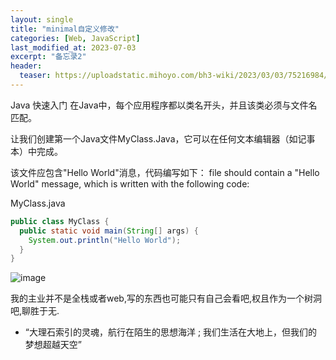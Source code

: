 ```yaml
---
layout: single
title: "minimal自定义修改"
categories: [Web, JavaScript]
last_modified_at: 2023-07-03
excerpt: "备忘录2"
header:
  teaser: https://uploadstatic.mihoyo.com/bh3-wiki/2023/03/03/75216984/3dd08baeb9eff2e30d260a39554da58d_2234072826914840879.png
---
```


Java 快速入门
在Java中，每个应用程序都以类名开头，并且该类必须与文件名匹配。

让我们创建第一个Java文件MyClass.Java，它可以在任何文本编辑器（如记事本）中完成。

该文件应包含"Hello World"消息，代码编写如下： file should contain a "Hello World" message, which is written with the following code:

MyClass.java
```java
public class MyClass {
  public static void main(String[] args) {
    System.out.println("Hello World");
  }
}
```
![image](https://github.com/Sumalene/March7thBlog/assets/124686994/afd8157f-7257-4ba1-a478-7062e50de1bd)

我的主业并不是全栈或者web,写的东西也可能只有自己会看吧,权且作为一个树洞吧,聊胜于无.

- “大理石索引的灵魂，航行在陌生的思想海洋 ; 我们生活在大地上，但我们的梦想超越天空”
